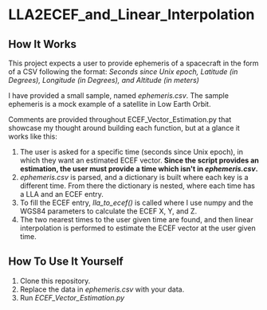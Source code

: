 # LLA2ECEF_and_Linear_Interpolation
## How It Works
This project expects a user to provide ephemeris of a spacecraft in the form of a CSV following the format:
*Seconds since Unix epoch, Latitude (in Degrees), Longitude (in Degrees), and Altitude (in meters)*

I have provided a small sample, named *ephemeris.csv*.
The sample ephemeris is a mock example of a satellite in Low Earth Orbit. 

Comments are provided throughout ECEF_Vector_Estimation.py that showcase my thought around building each function, but at a glance it works like this:
1. The user is asked for a specific time (seconds since Unix epoch), in which they want an estimated ECEF vector. **Since the script provides an estimation, the user must provide a time which isn't in *ephemeris.csv*.**
2. *ephemeris.csv* is parsed, and a dictionary is built where each key is a different time. From there the dictionary is nested, where each time has a LLA and an ECEF entry.
3. To fill the ECEF entry, *lla_to_ecef()* is called where I use numpy and the WGS84 parameters to calculate the ECEF X, Y, and Z.
4. The two nearest times to the user given time are found, and then linear interpolation is performed to estimate the ECEF vector at the user given time.

## How To Use It Yourself
1. Clone this repository.
2. Replace the data in *ephemeris.csv* with your data.
3. Run *ECEF_Vector_Estimation.py*

